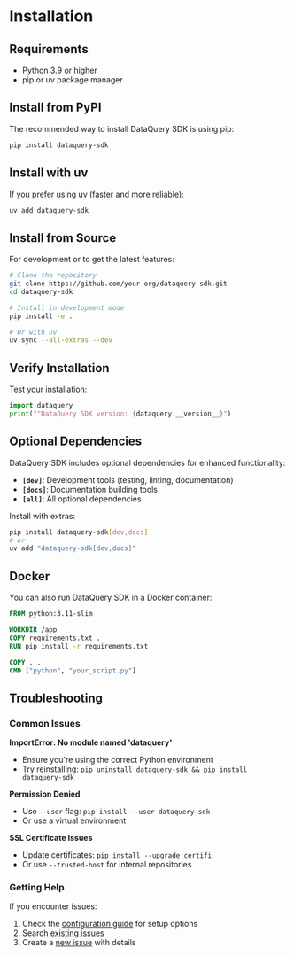 # Installation

## Requirements

- Python 3.9 or higher
- pip or uv package manager

## Install from PyPI

The recommended way to install DataQuery SDK is using pip:

```bash
pip install dataquery-sdk
```

## Install with uv

If you prefer using uv (faster and more reliable):

```bash
uv add dataquery-sdk
```

## Install from Source

For development or to get the latest features:

```bash
# Clone the repository
git clone https://github.com/your-org/dataquery-sdk.git
cd dataquery-sdk

# Install in development mode
pip install -e .

# Or with uv
uv sync --all-extras --dev
```

## Verify Installation

Test your installation:

```python
import dataquery
print(f"DataQuery SDK version: {dataquery.__version__}")
```

## Optional Dependencies

DataQuery SDK includes optional dependencies for enhanced functionality:

- **`[dev]`**: Development tools (testing, linting, documentation)
- **`[docs]`**: Documentation building tools
- **`[all]`**: All optional dependencies

Install with extras:

```bash
pip install dataquery-sdk[dev,docs]
# or
uv add "dataquery-sdk[dev,docs]"
```

## Docker

You can also run DataQuery SDK in a Docker container:

```dockerfile
FROM python:3.11-slim

WORKDIR /app
COPY requirements.txt .
RUN pip install -r requirements.txt

COPY . .
CMD ["python", "your_script.py"]
```

## Troubleshooting

### Common Issues

**ImportError: No module named 'dataquery'**
- Ensure you're using the correct Python environment
- Try reinstalling: `pip uninstall dataquery-sdk && pip install dataquery-sdk`

**Permission Denied**
- Use `--user` flag: `pip install --user dataquery-sdk`
- Or use a virtual environment

**SSL Certificate Issues**
- Update certificates: `pip install --upgrade certifi`
- Or use `--trusted-host` for internal repositories

### Getting Help

If you encounter issues:

1. Check the [configuration guide](configuration.md) for setup options
2. Search [existing issues](https://github.com/your-org/dataquery-sdk/issues)
3. Create a [new issue](https://github.com/your-org/dataquery-sdk/issues/new) with details

